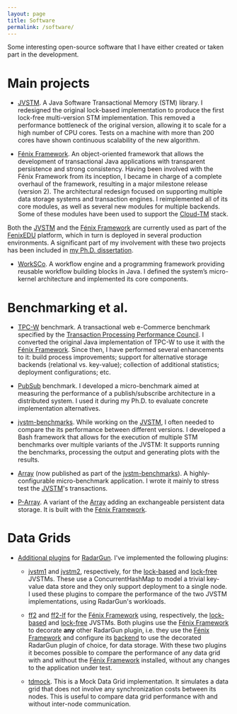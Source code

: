 ```yaml
---
layout: page
title: Software
permalink: /software/
---
```


Some interesting open-source software that I have either created or taken part
in the development.

# Main projects

* [JVSTM].  A Java Software Transactional Memory (STM) library. I redesigned
  the original lock-based implementation to produce the first lock-free
  multi-version STM implementation. This removed a performance bottleneck of
  the original version, allowing it to scale for a high number of CPU
  cores. Tests on a machine with more than 200 cores have shown continuous
  scalability of the new algorithm.

* [Fénix Framework].  An object-oriented framework that allows the development
  of transactional Java applications with transparent persistence and strong
  consistency. Having been involved with the Fénix Framework from its
  inception, I became in charge of a complete overhaul of the framework,
  resulting in a major milestone release (version 2). The architectural
  redesign focused on supporting multiple data storage systems and transaction
  engines. I reimplemented all of its core modules, as well as several new
  modules for multiple backends.  Some of these modules have been used to
  support the [Cloud-TM] stack.
  
Both the [JVSTM] and the [Fénix Framework] are currently used as part of the
[FenixEDU] platform, which in turn is deployed in several production
environments.  A significant part of my involvement with these two projects
has been included in
[my Ph.D. dissertation]({{site.baseurl}}/permalinks/publications/2014-fernandes-phd.pdf).

* [WorkSCo].  A workflow engine and a programming framework providing reusable
  workflow building blocks in Java. I defined the system’s micro-kernel
  architecture and implemented its core components.

# Benchmarking et al.

* [TPC-W] benchmark.  A transactional web e-Commerce benchmark specified by
  the [Transaction Processing Performance Council](http://www.tpc.org/). I
  converted the original Java implementation of TPC-W to use it with the
  [Fénix Framework]. Since then, I have performed several enhancements to it:
  build process improvements; support for alternative storage backends
  (relational vs. key-value); collection of additional statistics; deployment
  configurations; etc.

* [PubSub] benchmark.  I developed a micro-benchmark aimed at measuring the
  performance of a publish/subscribe architecture in a distributed system.  I
  used it during my Ph.D. to evaluate concrete implementation alternatives.

* [jvstm-benchmarks].  While working on the [JVSTM], I often needed to compare
  the its performance between different versions.  I developed a Bash
  framework that allows for the execution of multiple STM benchmarks over
  multiple variants of the JVSTM: It supports running the benchmarks,
  processing the output and generating plots with the results.
  
* [Array] (now published as part of the [jvstm-benchmarks]).  A
  highly-configurable micro-benchmark application.  I wrote it mainly to
  stress test the [JVSTM]'s transactions.

* [P-Array].  A variant of the [Array] adding an exchangeable persistent data
  storage.  It is built with the [Fénix Framework].

# Data Grids

* [Additional plugins][RadarGun smf extras] for [RadarGun].  I've implemented
  the following plugins:
  
     * [jvstm1][RadarGun-jvstm1] and [jvstm2][RadarGun-jvstm1], respectively,
       for the [lock-based][JVSTM-lb] and [lock-free][JVSTM-lf] JVSTMs.  These
       use a ConcurrentHashMap to model a trivial key-value data store and
       they only support deployment to a single node.  I used these plugins to
       compare the performance of the two JVSTM implementations, using
       RadarGun's workloads.
       
     * [ff2][RadarGun-ff2] and [ff2-lf][RadarGun-ff2-lf] for the
       [Fénix Framework] using, respectively, the [lock-based][JVSTM-lb] and
       [lock-free][JVSTM-lf] JVSTMs.  Both plugins use the [Fénix Framework]
       to decorate **any** other RadarGun plugin, i.e. they use the
       [Fénix Framework] and configure its [backend][ff-backend-doc] to use
       the decorated RadarGun plugin of choice, for data storage.  With these
       two plugins it becomes possible to compare the performance of any data
       grid with and without the [Fénix Framework] installed, without any
       changes to the application under test.

     * [tdmock][RadarGun-tdmock].  This is a Mock Data Grid implementation.
       It simulates a data grid that does not involve any synchronization
       costs between its nodes.  This is useful to compare data grid
       performance with and without inter-node communication.
     
<!-- # Misc -->

<!-- * [Advice] -->

<!--   A Java library to support a simple -->
<!--   [method advising](http://en.wikipedia.org/wiki/Advice_(programming)) -->
<!--   technique. -->

<!-- * [csv_average.sh] -->

<!-- * [deal_poker.sh] -->

[Array]: https://github.com/inesc-id-esw/jvstm-benchmarks/tree/master/array
[Advice]: http://inesc-id-esw.github.io/advice/
[Cloud-TM]: http://www.cloudtm.eu/
[FenixEDU]: http://fenixedu.org/
[Fénix Framework]: http://fenix-framework.github.io/
[JVSTM]: http://inesc-id-esw.github.io/jvstm/
[WorkSCo]: http://sourceforge.net/projects/worksco/
[TPC-W]: https://github.com/fenix-framework/examples/tree/develop/tpcw
[PubSub]: https://github.com/smmf/pubsub-bench
[jvstm-benchmarks]: https://github.com/inesc-id-esw/jvstm-benchmarks
[P-Array]: https://github.com/smmf/p-array
[RadarGun]: https://github.com/radargun/radargun
[RadarGun smf extras]: https://github.com/smmf/radargun


[RadarGun-tdmock]: https://github.com/smmf/radargun/tree/feature/stm-plugins/plugins/tdmock
[RadarGun-jvstm1]: https://github.com/smmf/radargun/tree/feature/stm-plugins/plugins/jvstm1 
[RadarGun-jvstm2]: https://github.com/smmf/radargun/tree/feature/stm-plugins/plugins/jvstm2
[RadarGun-ff2]: https://github.com/smmf/radargun/tree/feature/stm-plugins/plugins/ff2
[RadarGun-ff2-lf]: https://github.com/smmf/radargun/tree/feature/stm-plugins/plugins/ff2-lf
[RadarGun-tdmock]: https://github.com/smmf/radargun/tree/feature/stm-plugins/plugins/tdmock
[JVSTM-lb]: https://github.com/inesc-id-esw/jvstm/tree/jvstm-lock-based
[JVSTM-lf]: https://github.com/inesc-id-esw/jvstm
[ff-backend-doc]: http://fenix-framework.github.io/BackEnds.html
